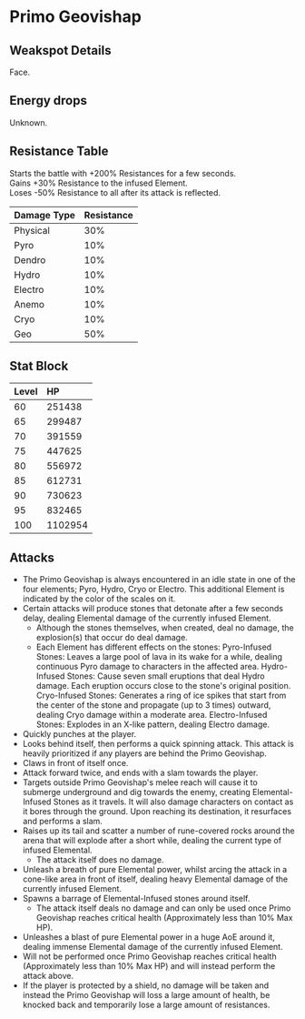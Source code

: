 # Primo Geovishap

## Weakspot Details

Face.

## Energy drops

Unknown.

## Resistance Table

Starts the battle with +200% Resistances for a few seconds.  
Gains +30% Resistance to the infused Element.  
Loses -50% Resistance to all after its attack is reflected.

| Damage Type | Resistance |
| :---------- | :--------- |
| Physical    | 30%        |
| Pyro        | 10%        |
| Dendro      | 10%        |
| Hydro       | 10%        |
| Electro     | 10%        |
| Anemo       | 10%        |
| Cryo        | 10%        |
| Geo         | 50%        |

## Stat Block

| Level | HP      |
| :---- | :------ |
| 60    | 251438  |
| 65    | 299487  |
| 70    | 391559  |
| 75    | 447625  |
| 80    | 556972  |
| 85    | 612731  |
| 90    | 730623  |
| 95    | 832465  |
| 100   | 1102954 |

## Attacks

* The Primo Geovishap is always encountered in an idle state in one of the four elements; Pyro, Hydro, Cryo or Electro. This additional Element is indicated by the color of the scales on it.
* Certain attacks will produce stones that detonate after a few seconds delay, dealing Elemental damage of the currently infused Element.
  * Although the stones themselves, when created, deal no damage, the explosion(s) that occur do deal damage.
  * Each Element has different effects on the stones:
    Pyro-Infused Stones: Leaves a large pool of lava in its wake for a while, dealing continuous Pyro damage to characters in the affected area.
    Hydro-Infused Stones: Cause seven small eruptions that deal Hydro damage. Each eruption occurs close to the stone's original position.
    Cryo-Infused Stones: Generates a ring of ice spikes that start from the center of the stone and propagate (up to 3 times) outward, dealing Cryo damage within a moderate area.
    Electro-Infused Stones: Explodes in an X-like pattern, dealing Electro damage.
* Quickly punches at the player.
* Looks behind itself, then performs a quick spinning attack. This attack is heavily prioritized if any players are behind the Primo Geovishap.
* Claws in front of itself once.
* Attack forward twice, and ends with a slam towards the player.
* Targets outside Primo Geovishap's melee reach will cause it to submerge underground and dig towards the enemy, creating Elemental-Infused Stones as it travels. It will also damage characters on contact as it bores through the ground. Upon reaching its destination, it resurfaces and performs a slam.
* Raises up its tail and scatter a number of rune-covered rocks around the arena that will explode after a short while, dealing the current type of infused Elemental.
  * The attack itself does no damage.
* Unleash a breath of pure Elemental power, whilst arcing the attack in a cone-like area in front of itself, dealing heavy Elemental damage of the currently infused Element.
* Spawns a barrage of Elemental-Infused stones around itself.
  * The attack itself deals no damage and can only be used once Primo Geovishap reaches critical health (Approximately less than 10% Max HP).
* Unleashes a blast of pure Elemental power in a huge AoE around it, dealing immense Elemental damage of the currently infused Element.
* Will not be performed once Primo Geovishap reaches critical health (Approximately less than 10% Max HP) and will instead perform the attack above.
* If the player is protected by a shield, no damage will be taken and instead the Primo Geovishap will loss a large amount of health, be knocked back and temporarily lose a large amount of resistances.
